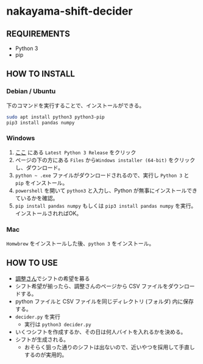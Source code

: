 # nakayama-shift-decider

## REQUIREMENTS

- Python 3
- pip

## HOW TO INSTALL

### Debian / Ubuntu

下のコマンドを実行することで、インストールができる。

```sh
sudo apt install python3 python3-pip 
pip3 install pandas numpy
```

### Windows

1. [ここ](https://www.python.org/downloads/windows/) にある `Latest Python 3 Release` をクリック
2. ページの下の方にある `Files` から`Windows installer (64-bit)` をクリックし、ダウンロード。
3. `python ~ .exe` ファイルがダウンロードされるので、実行し `Python 3` と `pip` をインストール。
4. `powershell` を開いて `python3` と入力し、Python が無事にインストールできているかを確認。
5. `pip install pandas numpy` もしくは `pip3 install pandas numpy` を実行。インストールされればOK。

### Mac

`Homwbrew` をインストールした後、`python 3` をインストール。

## HOW TO USE

- [調整さん](https://chouseisan.com)でシフトの希望を募る
- シフト希望が揃ったら、調整さんのページから CSV ファイルをダウンロードする。
- python ファイルと CSV ファイルを同じディレクトリ (フォルダ) 内に保存する。
- `decider.py` を実行
  - 実行は `python3 decider.py`
- いくつシフトを作成するか、その日は何人バイトを入れるかを決める。
- シフトが生成される。
  - おそらく狙った通りのシフトは出ないので、近いやつを採用して手直しするのが実用的。